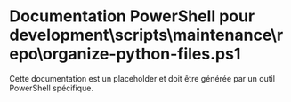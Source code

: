 # Documentation PowerShell pour development\scripts\maintenance\repo\organize-python-files.ps1

Cette documentation est un placeholder et doit être générée par un outil PowerShell spécifique.
